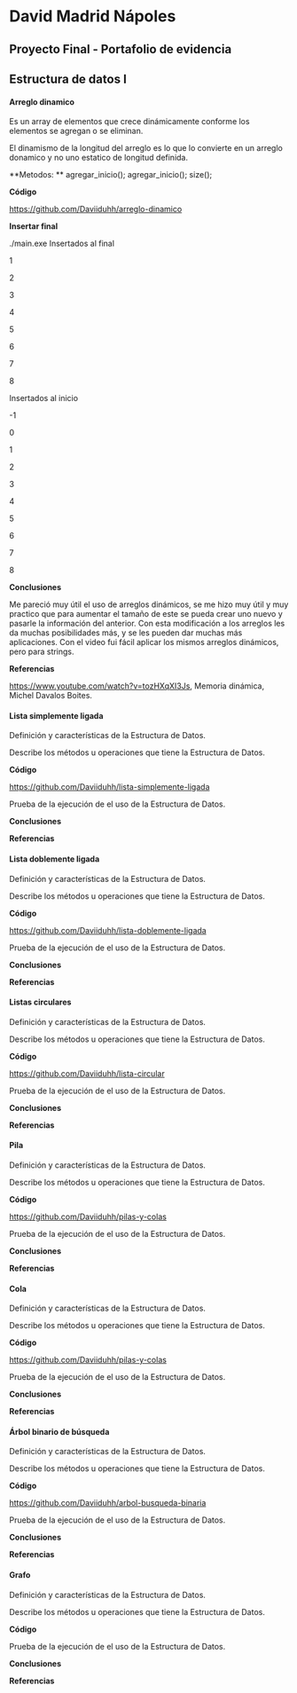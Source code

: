 
# David Madrid Nápoles

## Proyecto Final - Portafolio de evidencia

## Estructura de datos I


#### Arreglo dinamico

Es un array de elementos que crece dinámicamente conforme los elementos se agregan o se eliminan.

El dinamismo de la longitud del arreglo es lo que lo convierte en un arreglo donamico y no uno estatico de longitud definida.

**Metodos: **
agregar_inicio();
agregar_inicio();
size();

**Código** 

https://github.com/Daviiduhh/arreglo-dinamico

**Insertar final**

./main.exe
Insertados al final

1

2

3

4

5

6

7

8

Insertados al inicio

-1

0

1

2

3

4

5

6

7

8

**Conclusiones**

Me pareció muy útil el uso de arreglos dinámicos, se me hizo muy útil y muy practico que para
aumentar el tamaño de este se pueda crear uno nuevo y pasarle la información del anterior.
Con esta modificación a los arreglos les da muchas posibilidades más, y se les pueden dar muchas
más aplicaciones.
Con el video fui fácil aplicar los mismos arreglos dinámicos, pero para strings.

**Referencias**

https://www.youtube.com/watch?v=tozHXqXI3Js, Memoria dinámica, Michel Davalos Boites.


#### Lista simplemente ligada

Definición y características de la Estructura de Datos.

Describe los métodos u operaciones que tiene la Estructura de Datos.

**Código** 

https://github.com/Daviiduhh/lista-simplemente-ligada

Prueba de la ejecución de el uso de la Estructura de Datos.

**Conclusiones**

**Referencias**


#### Lista doblemente ligada

Definición y características de la Estructura de Datos.

Describe los métodos u operaciones que tiene la Estructura de Datos.

**Código** 

https://github.com/Daviiduhh/lista-doblemente-ligada 

Prueba de la ejecución de el uso de la Estructura de Datos.

**Conclusiones**

**Referencias**


#### Listas circulares

Definición y características de la Estructura de Datos.

Describe los métodos u operaciones que tiene la Estructura de Datos.

**Código** 

https://github.com/Daviiduhh/lista-circular 

Prueba de la ejecución de el uso de la Estructura de Datos.

**Conclusiones**

**Referencias**


#### Pila

Definición y características de la Estructura de Datos.

Describe los métodos u operaciones que tiene la Estructura de Datos.

**Código** 

https://github.com/Daviiduhh/pilas-y-colas 

Prueba de la ejecución de el uso de la Estructura de Datos.

**Conclusiones**

**Referencias**


#### Cola

Definición y características de la Estructura de Datos.

Describe los métodos u operaciones que tiene la Estructura de Datos.

**Código** 

https://github.com/Daviiduhh/pilas-y-colas 

Prueba de la ejecución de el uso de la Estructura de Datos.

**Conclusiones**

**Referencias**


#### Árbol binario de búsqueda

Definición y características de la Estructura de Datos.

Describe los métodos u operaciones que tiene la Estructura de Datos.

**Código** 

https://github.com/Daviiduhh/arbol-busqueda-binaria 

Prueba de la ejecución de el uso de la Estructura de Datos.

**Conclusiones**

**Referencias**


#### Grafo

Definición y características de la Estructura de Datos.

Describe los métodos u operaciones que tiene la Estructura de Datos.

**Código** 




Prueba de la ejecución de el uso de la Estructura de Datos.

**Conclusiones**

**Referencias**